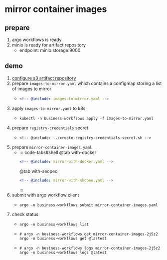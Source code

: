# mirror container images

## prepare

1. argo workflows is ready
2. minio is ready for artifact repository
    * endpoint: minio.storage:9000

## demo

1. [configure s3 artifact repository](../configure-s3-artifact-repository/README.md)
2. prepare `images-to-mirror.yaml` which contains a configmap storing a list of images to mirror
    * ```yaml
      <!-- @include: images-to-mirror.yaml -->
      ```
3. apply `images-to-mirror.yaml` to k8s
    * ```shell
      kubectl -n business-workflows apply -f images-to-mirror.yaml
      ```
4. prepare `registry-credentials` secret
    * ```shell
      <!-- @include: ../create-registry-credentials-secret.sh -->
      ```
5. prepare `mirror-container-images.yaml`
    * ::: code-tabs#shell
      @tab with-docker
      ```yaml
      <!-- @include: mirror-with-docker.yaml -->
      ```
      @tab with-seopeo
      ```yaml
      <!-- @include: mirror-with-skopeo.yaml -->
      ```
      :::
6. submit with argo workflow client
    * ```shell
      argo -n business-workflows submit mirror-container-images.yaml
      ```
7. check status
    * ```shell
      argo -n business-workflows list
      ```
    * ```shell
      # argo -n business-workflows get mirror-container-images-2j5z2
      argo -n business-workflows get @lastest
      ```
    * ```shell
      # argo -n business-workflows logs mirror-container-images-2j5z2
      argo -n business-workflows logs @latest
      ```